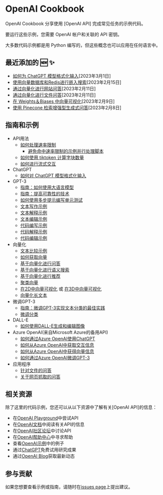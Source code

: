 # OpenAI Cookbook

OpenAI Cookbook 分享使用 [OpenAI API] 完成常见任务的示例代码。

要运行这些示例，您需要 OpenAI 帐户和关联的 API 密钥。

大多数代码示例都是用 Python 编写的，但这些概念也可以应用在任何语言中。

## 最近添加的 🆕 ✨

- [如何为 ChatGPT 模型格式化输入](examples/How_to_format_inputs_to_ChatGPT_models.ipynb)[2023年3月1日]
- [使用向量数据库和Redis进行嵌入搜索](https://github.com/openai/openai-cookbook/tree/main/examples/vector_databases/redis)[2023年2月15日]
- [通过向量化进行网站问答](https://github.com/openai/openai-cookbook/tree/main/apps/web-crawl-q-and-a)[2023年2月11日]
- [通过向量化进行文件问答](https://github.com/openai/openai-cookbook/tree/main/apps/file-q-and-a)[2023年2月11日]
- [在 Weights＆Biases 中向量可视化](https://github.com/openai/openai-cookbook/blob/main/examples/Visualizing_embeddings_in_W%26B.ipynb)[2023年2月9日]
- [使用 Pinecone 检索增强型生成式问答](https://github.com/openai/openai-cookbook/blob/main/examples/vector_databases/pinecone/Gen_QA.ipynb)[2023年2月8日]

## 指南和示例

- API用法
  - [如何处理速率限制](examples/How_to_handle_rate_limits.ipynb)
    - [避免命中速率限制的示例并行处理脚本](examples/api_request_parallel_processor.py)
  - [如何使用 tiktoken 计算字块数量](examples/How_to_count_tokens_with_tiktoken.ipynb)
  - [如何进行流式交互](examples/How_to_stream_completions.ipynb)
- ChatGPT
  - [如何对 ChatGPT 模型格式化输入](examples/How_to_format_inputs_to_ChatGPT_models.ipynb)
- GPT-3
  - [指南：如何使用大语言模型](how_to_work_with_large_language_models.md)
  - [指南：提高可靠性的技术](techniques_to_improve_reliability.md)
  - [如何使用多步提示编写单元测试](examples/Unit_test_writing_using_a_multi-step_prompt.ipynb)
  - [文本写作示例](text_writing_examples.md)
  - [文本解释示例](text_explanation_examples.md)
  - [文本编辑示例](text_editing_examples.md)
  - [代码编写示例](code_writing_examples.md)
  - [代码解释示例](code_explanation_examples.md)
  - [代码编辑示例](code_editing_examples.md)
- 向量化
  - [文本比较示例](text_comparison_examples.md)
  - [如何获取向量](examples/Get_embeddings.ipynb)
  - [基于向量化进行问答](examples/Question_answering_using_embeddings.ipynb)
  - [基于向量化进行语义搜索](examples/Semantic_text_search_using_embeddings.ipynb)
  - [基于向量化进行推荐](examples/Recommendation_using_embeddings.ipynb)
  - [聚类向量](examples/Clustering.ipynb)
  - [在2D中向量可视化](examples/Visualizing_embeddings_in_2D.ipynb) 或 [在3D中向量可视化](examples/Visualizing_embeddings_in_3D.ipynb)
  - [向量化长文本](examples/Embedding_long_inputs.ipynb)
- 微调GPT-3
  - [指南：微调GPT-3实现文本分类的最佳实践](https://docs.google.com/document/d/1rqj7dkuvl7Byd5KQPUJRxc19BJt8wo0yHNwK84KfU3Q/edit)
  - [微调分类](examples/Fine-tuned_classification.ipynb)
- DALL-E
  - [如何使用DALL-E生成和编辑图像](examples/dalle/Image_generations_edits_and_variations_with_DALL-E.ipynb)
- Azure OpenAI(来自Microsoft Azure的备用API)
  - [如何通过Azure OpenAI使用ChatGPT](examples/azure/chat.ipynb)
  - [如何从Azure OpenAI中获取交互信息](examples/azure/completions.ipynb)
  - [如何从Azure OpenAI中获得向量信息](examples/azure/embeddings.ipynb)
  - [如何通过Azure OpenAI微调GPT-3](examples/azure/finetuning.ipynb)
- 应用程序
  - [针对文件的问答](apps/file-q-and-a/)
  - [关于网页抓取的问答](apps/web-crawl-q-and-a)

## 相关资源

除了这里的代码示例，您还可以从以下资源中了解有关[OpenAI API]的信息：

- 在[OpenAI Playground](https://beta.openai.com/playground)中尝试API
- 在[OpenAI文档](https://platform.openai.com/docs/introduction)中阅读有关API的信息
- 在[OpenAI社区论坛](https://community.openai.com/top?period=monthly)中讨论API
- 在[OpenAI帮助中心](https://help.openai.com/en/)中寻求帮助
- 查看[OpenAI示例](https://beta.openai.com/examples)中的例子
- 通过[ChatGPT](https://chat.openai.com/)免费试用研究成果
- 通过[OpenAI Blog](https://openai.com/blog/)获取最新动态

## 参与贡献

如果您想要查看示例或指南，请随时在[issues page](https://github.com/bytechina/openai-cookbook-zh/issues)上提出建议。